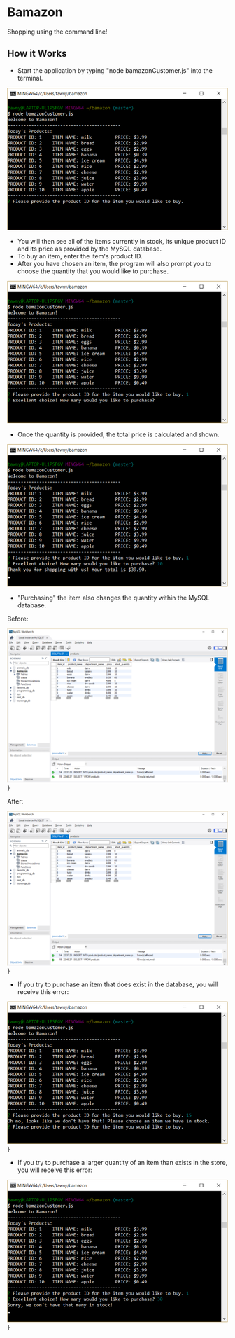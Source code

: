 # Bamazon
Shopping using the command line!

## How it Works

* Start the application by typing "node bamazonCustomer.js" into the terminal. 

![program start](images/start-up.png)

* You will then see all of the items currently in stock, its unique product ID and its price as provided by the MySQL database.
* To buy an item, enter the item's product ID. 
* After you have chosen an item, the program will also prompt you to choose the quantity that you would like to purchase. 

![ask for quantity](images/ask-for-quantity.png)

* Once the quantity is provided, the total price is calculated and shown.

![total cost of purchase](images/total.png)

* "Purchasing" the item also changes the quantity within the MySQL database. 

Before: 

![mysql database before](images/sql-before.png)}

After: 

![mysql database after](images/sql-after.png)}

* If you try to purchase an item that does exist in the database, you will receive this error:

![item error](images/item-error.png)}

* If you try to purchase a larger quantity of an item than exists in the store, you will receive this error:

![quantity error](images/quantity-error.png)}